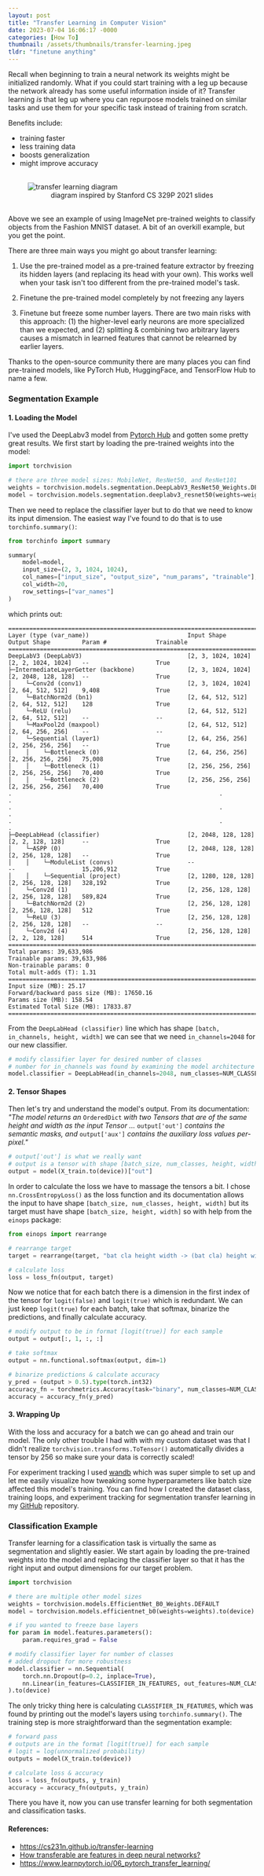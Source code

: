 ```yaml
---
layout: post
title: "Transfer Learning in Computer Vision"
date: 2023-07-04 16:06:17 -0000
categories: [How To]
thumbnail: /assets/thumbnails/transfer-learning.jpeg
tldr: "finetune anything"
---
```


Recall when beginning to train a neural network its weights might be initialized randomly. What if you could start training with a leg up because the network already has some useful information inside of it? Transfer learning _is_ that leg up where you can repurpose models trained on similar tasks and use them for your specific task instead of training from scratch.

Benefits include:

- training faster
- less training data
- boosts generalization
- might improve accuracy

<figure>
    <br>
    <img src="{{site.url}}/assets/transfer-learning/transfer-learning.png" alt="transfer learning diagram"/>
    <figcaption style="text-align: center">diagram inspired by Stanford CS 329P 2021 slides</figcaption>
    <br>
</figure>

Above we see an example of using ImageNet pre-trained weights to classify objects from the Fashion MNIST dataset. A bit of an overkill example, but you get the point.

There are three main ways you might go about transfer learning:

1. Use the pre-trained model as a pre-trained feature extractor by freezing its hidden layers (and replacing its head with your own). This works well when your task isn't too different from the pre-trained model's task.

2. Finetune the pre-trained model completely by not freezing any layers

3. Finetune but freeze some number layers. There are two main risks with this approach: (1) the higher-level early neurons are more specialized than we expected, and (2) splitting & combining two arbitrary layers causes a mismatch in learned features that cannot be relearned by earlier layers.

Thanks to the open-source community there are many places you can find pre-trained models, like PyTorch Hub, HuggingFace, and TensorFlow Hub to name a few.

### Segmentation Example

#### 1. Loading the Model

I've used the DeepLabv3 model from [Pytorch Hub](https://pytorch.org/hub/pytorch_vision_deeplabv3_resnet101/) and gotten some pretty great results. We first start by loading the pre-trained weights into the model:

```Python
import torchvision

# there are three model sizes: MobileNet, ResNet50, and ResNet101
weights = torchvision.models.segmentation.DeepLabV3_ResNet50_Weights.DEFAULT
model = torchvision.models.segmentation.deeplabv3_resnet50(weights=weights).to(device)
```

Then we need to replace the classifier layer but to do that we need to know its input dimension. The easiest way I've found to do that is to use `torchinfo.summary()`:

```Python
from torchinfo import summary

summary(
    model=model,
    input_size=(2, 3, 1024, 1024),
    col_names=["input_size", "output_size", "num_params", "trainable"],
    col_width=20,
    row_settings=["var_names"]
)
```

which prints out:

```#1
===========================================================================================================================
Layer (type (var_name))                            Input Shape          Output Shape         Param #              Trainable
===========================================================================================================================
DeepLabV3 (DeepLabV3)                              [2, 3, 1024, 1024]   [2, 2, 1024, 1024]   --                   True
├─IntermediateLayerGetter (backbone)               [2, 3, 1024, 1024]   [2, 2048, 128, 128]  --                   True
│    └─Conv2d (conv1)                              [2, 3, 1024, 1024]   [2, 64, 512, 512]    9,408                True
│    └─BatchNorm2d (bn1)                           [2, 64, 512, 512]    [2, 64, 512, 512]    128                  True
│    └─ReLU (relu)                                 [2, 64, 512, 512]    [2, 64, 512, 512]    --                   --
│    └─MaxPool2d (maxpool)                         [2, 64, 512, 512]    [2, 64, 256, 256]    --                   --
│    └─Sequential (layer1)                         [2, 64, 256, 256]    [2, 256, 256, 256]   --                   True
│    │    └─Bottleneck (0)                         [2, 64, 256, 256]    [2, 256, 256, 256]   75,008               True
│    │    └─Bottleneck (1)                         [2, 256, 256, 256]   [2, 256, 256, 256]   70,400               True
│    │    └─Bottleneck (2)                         [2, 256, 256, 256]   [2, 256, 256, 256]   70,400               True
.                                                           .                                                       .
.                                                           .                                                       .
.                                                           .                                                       .
├─DeepLabHead (classifier)                         [2, 2048, 128, 128]  [2, 2, 128, 128]     --                   True
│    └─ASPP (0)                                    [2, 2048, 128, 128]  [2, 256, 128, 128]   --                   True
│    │    └─ModuleList (convs)                     --                   --                   15,206,912           True
│    │    └─Sequential (project)                   [2, 1280, 128, 128]  [2, 256, 128, 128]   328,192              True
│    └─Conv2d (1)                                  [2, 256, 128, 128]   [2, 256, 128, 128]   589,824              True
│    └─BatchNorm2d (2)                             [2, 256, 128, 128]   [2, 256, 128, 128]   512                  True
│    └─ReLU (3)                                    [2, 256, 128, 128]   [2, 256, 128, 128]   --                   --
│    └─Conv2d (4)                                  [2, 256, 128, 128]   [2, 2, 128, 128]     514                  True
===========================================================================================================================
Total params: 39,633,986
Trainable params: 39,633,986
Non-trainable params: 0
Total mult-adds (T): 1.31
===========================================================================================================================
Input size (MB): 25.17
Forward/backward pass size (MB): 17650.16
Params size (MB): 158.54
Estimated Total Size (MB): 17833.87
===========================================================================================================================
```

From the `DeepLabHead (classifier)` line which has shape `[batch, in_channels, height, width]` we can see that we need `in_channels=2048` for our new classifier.

```Python
# modify classifier layer for desired number of classes
# number for in_channels was found by examining the model architecture
model.classifier = DeepLabHead(in_channels=2048, num_classes=NUM_CLASSES)
```

#### 2. Tensor Shapes

Then let's try and understand the model's output. From its documentation: _"The model returns an_ `OrderedDict` _with two Tensors that are of the same height and width as the input Tensor ..._ `output['out']` _contains the semantic masks, and_ `output['aux']` _contains the auxiliary loss values per-pixel."_

```Python
# output['out'] is what we really want
# output is a tensor with shape [batch_size, num_classes, height, width]
output = model(X_train.to(device))["out"]
```

In order to calculate the loss we have to massage the tensors a bit. I chose `nn.CrossEntropyLoss()` as the loss function and its documentation allows the input to have shape `[batch_size, num_classes, height, width]` but its target must have shape `[batch_size, height, width]` so with help from the `einops` package:

```Python
from einops import rearrange

# rearrange target
target = rearrange(target, "bat cla height width -> (bat cla) height width")

# calculate loss
loss = loss_fn(output, target)
```

Now we notice that for each batch there is a dimension in the first index of the tensor for `logit(false)` and `logit(true)` which is redundant. We can just keep `logit(true)` for each batch, take that softmax, binarize the predictions, and finally calculate accuracy.

```Python
# modify output to be in format [logit(true)] for each sample
output = output[:, 1, :, :]

# take softmax
output = nn.functional.softmax(output, dim=1)

# binarize predictions & calculate accuracy
y_pred = (output > 0.5).type(torch.int32)
accuracy_fn = torchmetrics.Accuracy(task="binary", num_classes=NUM_CLASSES)
accuracy = accuracy_fn(y_pred)
```

#### 3. Wrapping Up

With the loss and accuracy for a batch we can go ahead and train our model. The only other trouble I had with with my custom dataset was that I didn't realize `torchvision.transforms.ToTensor()` automatically divides a tensor by 256 so make sure your data is correctly scaled!

For experiment tracking I used [wandb](https://wandb.ai/site) which was super simple to set up and let me easily visualize how tweaking some hyperparameters like batch size affected this model's training. You can find how I created the dataset class, training loops, and experiment tracking for segmentation transfer learning in my [GitHub](https://github.com/akshaytrikha/transfer-learning/blob/main/segmentation/scripts/) repository.

### Classification Example

Transfer learning for a classification task is virtually the same as segmentation and slightly easier. We start again by loading the pre-trained weights into the model and replacing the classifier layer so that it has the right input and output dimensions for our target problem.

```Python
import torchvision

# there are multiple other model sizes
weights = torchvision.models.EfficientNet_B0_Weights.DEFAULT
model = torchvision.models.efficientnet_b0(weights=weights).to(device)

# if you wanted to freeze base layers
for param in model.features.parameters():
    param.requires_grad = False

# modify classifier layer for number of classes
# added dropout for more robustness
model.classifier = nn.Sequential(
    torch.nn.Dropout(p=0.2, inplace=True),
    nn.Linear(in_features=CLASSIFIER_IN_FEATURES, out_features=NUM_CLASSES),
).to(device)
```

The only tricky thing here is calculating `CLASSIFIER_IN_FEATURES`, which was found by printing out the model's layers using `torchinfo.summary()`. The training step is more straightforward than the segmentation example:

```Python
# forward pass
# outputs are in the format [logit(true)] for each sample
# logit = log(unnormalized probability)
outputs = model(X_train.to(device))

# calculate loss & accuracy
loss = loss_fn(outputs, y_train)
accuracy = accuracy_fn(outputs, y_train)
```

There you have it, now you can use transfer learning for both segmentation and classification tasks.

#### References:

- <https://cs231n.github.io/transfer-learning>
- [How transferable are features in deep neural networks?](https://arxiv.org/pdf/1411.1792.pdf)
- <https://www.learnpytorch.io/06_pytorch_transfer_learning/>
